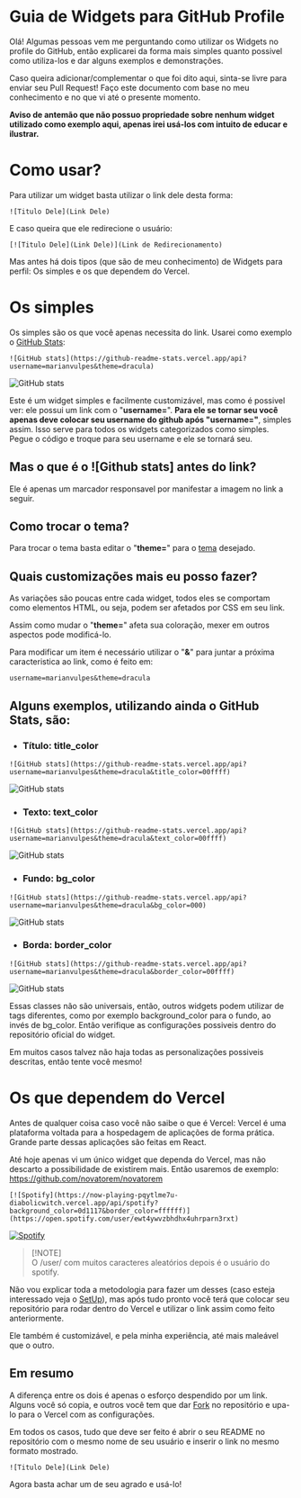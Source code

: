# Guia de Widgets para GitHub Profile
Olá! Algumas pessoas vem me perguntando como utilizar os Widgets no profile do GitHub, então explicarei da forma mais simples quanto possivel como utiliza-los e dar alguns exemplos e demonstrações. 

Caso queira adicionar/complementar o que foi dito aqui, sinta-se livre para enviar seu Pull Request! Faço este documento com base no meu conhecimento e no que vi até o presente momento.

**Aviso de antemão que não possuo propriedade sobre nenhum widget utilizado como exemplo aqui, apenas irei usá-los com intuito de educar e ilustrar.**

# Como usar?
Para utilizar um widget basta utilizar o link dele desta forma:
```
![Titulo Dele](Link Dele)
```
E caso queira que ele redirecione o usuário:
```
[![Titulo Dele](Link Dele)](Link de Redirecionamento)
```
Mas antes há dois tipos (que são de meu conhecimento) de Widgets para perfil: Os simples e os que dependem do Vercel. 

# Os simples
Os simples são os que você apenas necessita do link. Usarei como exemplo o <a href=https://github.com/anuraghazra/github-readme-stats>GitHub Stats</a>:
```
![GitHub stats](https://github-readme-stats.vercel.app/api?username=marianvulpes&theme=dracula)
```

![GitHub stats](https://github-readme-stats.vercel.app/api?username=marianvulpes&theme=dracula)

Este é um widget simples e facilmente customizável, mas como é possivel ver: ele possui um link com o "**username=**". **Para ele se tornar seu você apenas deve colocar seu username do github após "username="**, simples assim. Isso serve para todos os widgets categorizados como simples. Pegue o código e troque para seu username e ele se tornará seu.

## Mas o que é o ![Github stats] antes do link?
Ele é apenas um marcador responsavel por manifestar a imagem no link a seguir.

## Como trocar o tema?
Para trocar o tema basta editar o "**theme=**" para o <a href="https://github.com/anuraghazra/github-readme-stats/blob/master/themes/README.md">tema</a> desejado.

## Quais customizações mais eu posso fazer?
As variações são poucas entre cada widget, todos eles se comportam como elementos HTML, ou seja, podem ser afetados por CSS em seu link.

Assim como mudar o "**theme=**" afeta sua coloração, mexer em outros aspectos pode modificá-lo.

Para modificar um item é necessário utilizar o "**&**" para juntar a próxima caracteristica ao link, como é feito em:
```
username=marianvulpes&theme=dracula
```

## Alguns exemplos, utilizando ainda o GitHub Stats, são:
- ### Título: title_color
```
![GitHub stats](https://github-readme-stats.vercel.app/api?username=marianvulpes&theme=dracula&title_color=00ffff)
```
![GitHub stats](https://github-readme-stats.vercel.app/api?username=marianvulpes&theme=dracula&title_color=00ffff)
- ### Texto: text_color 
```
![GitHub stats](https://github-readme-stats.vercel.app/api?username=marianvulpes&theme=dracula&text_color=00ffff)
```
![GitHub stats](https://github-readme-stats.vercel.app/api?username=marianvulpes&theme=dracula&text_color=00ffff)
- ### Fundo: bg_color
```
![GitHub stats](https://github-readme-stats.vercel.app/api?username=marianvulpes&theme=dracula&bg_color=000)
```
![GitHub stats](https://github-readme-stats.vercel.app/api?username=marianvulpes&theme=dracula&bg_color=000)
- ### Borda: border_color
```
![GitHub stats](https://github-readme-stats.vercel.app/api?username=marianvulpes&theme=dracula&border_color=00ffff)
```
![GitHub stats](https://github-readme-stats.vercel.app/api?username=marianvulpes&theme=dracula&border_color=00ffff)

Essas classes não são universais, então, outros widgets podem utilizar de tags diferentes, como por exemplo background_color para o fundo, ao invés de bg_color. Então verifique as configurações possiveis dentro do repositório oficial do widget. 

Em muitos casos talvez não haja todas as personalizações possiveis descritas, então tente você mesmo!

# Os que dependem do Vercel
Antes de qualquer coisa caso você não saibe o que é Vercel: 
Vercel é uma plataforma voltada para a hospedagem de aplicações de forma prática. Grande parte dessas aplicações são feitas em React. 

Até hoje apenas vi um único widget que dependa do Vercel, mas não descarto a possibilidade de existirem mais. Então usaremos de exemplo:
https://github.com/novatorem/novatorem
```
[![Spotify](https://now-playing-pqytlme7u-diabolicwitch.vercel.app/api/spotify?background_color=0d1117&border_color=ffffff)](https://open.spotify.com/user/ewt4ywvzbhdhx4uhrparn3rxt)
```
[![Spotify](https://now-playing-pqytlme7u-diabolicwitch.vercel.app/api/spotify?background_color=0d1117&border_color=ffffff)](https://open.spotify.com/user/ewt4ywvzbhdhx4uhrparn3rxt)

> [!NOTE]\
> O /user/ com muitos caracteres aleatórios depois é o usuário do spotify.

Não vou explicar toda a metodologia para fazer um desses (caso esteja interessado veja o <a href="https://github.com/novatorem/novatorem/blob/main/SetUp.md">SetUp</a>), mas após tudo pronto você terá que colocar seu repositório para rodar dentro do Vercel e utilizar o link assim como feito anteriormente.

Ele também é customizável, e pela minha experiência, até mais maleável que o outro.

## Em resumo

A diferença entre os dois é apenas o esforço despendido por um link. Alguns você só copia, e outros você tem que dar <a href="https://docs.github.com/pt/get-started/quickstart/fork-a-repo">Fork</a> no repositório e upa-lo para o Vercel com as configurações.

Em todos os casos, tudo que deve ser feito é abrir o seu README no repositório com o mesmo nome de seu usuário e inserir o link no mesmo formato mostrado.
```
![Titulo Dele](Link Dele)
```

Agora basta achar um de seu agrado e usá-lo!




